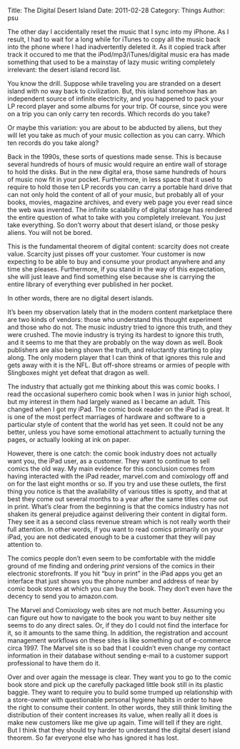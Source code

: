 Title: The Digital Desert Island
Date: 2011-02-28
Category: Things
Author: psu

The other day I accidentally reset the music that I sync into my iPhone. As I result, I had to wait for a long while for iTunes to copy all the music back into the phone where I had inadvertently deleted it. As it copied track after track it occured to me that the iPod/mp3/iTunes/digital music era has made something that used to be a mainstay of lazy music writing completely irrelevant: the desert island record list.

You know the drill. Suppose while traveling you are stranded on a desert island with no way back to civilization. But, this island somehow has an independent source of infinite electricity, and you happened to pack your LP record player and some albums for your trip. Of course, since you were on a trip you can only carry ten records. Which records do you take?

Or maybe this variation: you are about to be abducted by aliens, but they will let you take as much of your music collection as you can carry. Which ten records do you take along?

Back in the 1990s, these sorts of questions made sense. This is because several hundreds of hours of music would require an entire wall of storage to hold the disks. But in the new digital era, those same hundreds of hours of music now fit in your pocket. Furthermore, in less space that it used to require to hold those ten LP records you can carry a portable hard drive that can not only hold the content of all of your music, but probably all of your books, movies, magazine archives, and every web page you ever read since the web was invented. The infinite scalability of digital storage has rendered the entire question of what to take with you completely irrelevant. You just take everything. So don’t worry about that desert island, or those pesky aliens. You will not be bored.

This is the fundamental theorem of digital content: scarcity does not create value. Scarcity just pisses off your customer. Your customer is now expecting to be able to buy and consume your product anywhere and any time she pleases. Furthermore, if you stand in the way of this expectation, she will just leave and find something else because she is carrying the entire library of everything ever published in her pocket.

In other words, there are no digital desert islands.

It’s been my observation lately that in the modern content marketplace there are two kinds of vendors: those who understand this thought experiment and those who do not. The music industry tried to ignore this truth, and they were crushed. The movie industry is trying its hardest to ignore this truth, and it seems to me that they are probably on the way down as well. Book publishers are also being shown the truth, and reluctantly starting to play along. The only modern player that I can think of that ignores this rule and gets away with it is the NFL. But off-shore streams or armies of people with Slingboxes might yet defeat that dragon as well.

The industry that actually got me thinking about this was comic books. I read the occasional superhero comic book when I was in junior high school, but my interest in them had largely waned as I became an adult. This changed when I got my iPad. The comic book reader on the iPad is great. It is one of the most perfect marriages of hardware and software to a particular style of content that the world has yet seen. It could not be any better, unless you have some emotional attachment to actually turning the pages, or actually looking at ink on paper.

However, there is one catch: the comic book industry does not actually want you, the iPad user, as a customer. They want to continue to sell comics the old way. My main evidence for this conclusion comes from having interacted with the iPad reader, marvel.com and comixology off and on for the last eight months or so. If you try and use these outlets, the first thing you notice is that the availability of various titles is spotty, and that at best they come out several months to a year after the same titles come out in print. What’s clear from the beginning is that the comics industry has not shaken its general prejudice against delivering their content in digital form. They see it as a second class revenue stream which is not really worth their full attention. In other words, if you want to read comics primarily on your iPad, you are not dedicated enough to be a customer that they will pay attention to.

The comics people don’t even seem to be comfortable with the middle ground of me finding and ordering *print* versions of the comics in their electronic storefronts. If you hit “buy in print” in the iPad apps you get an interface that just shows you the phone number and address of near by comic book stores at which you can buy the book. They don’t even have the decency to send you to amazon.com.

The Marvel and Comixology web sites are not much better. Assuming you can figure out how to navigate to the book you want to buy neither site seems to do any direct sales. Or, if they do I could not find the interface for it, so it amounts to the same thing. In addition, the registration and account management workflows on these sites is like something out of e-commerce circa 1997. The Marvel site is so bad that I couldn’t even change my contact information in their database without sending e-mail to a customer support professional to have them do it.

Over and over again the message is clear. They want you to go to the comic book store and pick up the carefully packaged little book still in its plastic baggie. They want to require you to build some trumped up relationship with a store-owner with questionable personal hygiene habits in order to have the right to consume their content. In other words, they still think limiting the distribution of their content increases its value, when really all it does is make new customers like me give up again. Time will tell if they are right. But I think that they should try harder to understand the digital desert island theorem. So far everyone else who has ignored it has lost.